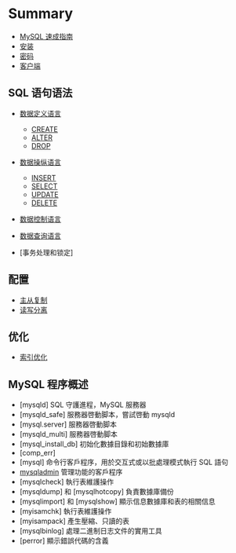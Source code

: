 # Summary

* [MySQL 速成指南](README.md)
* [安装](00-installation.md)
* [密码](01-password.md)
* [客户端](02-client.md)

## SQL 语句语法
* [数据定义语言](data-definition/README.md)
    - [CREATE](data-definition/create.md)
    - [ALTER](data-definition/alter.md)
    - [DROP](data-definition/drop.md)

* [数据操纵语言](data-manipulation/README.md)
    - [INSERT](data-manipulation/insert.md)
    - [SELECT](data-manipulation/select.md)
    - [UPDATE](data-manipulation/update.md)
    - [DELETE](data-manipulation/delete.md)

* [数据控制语言](data-control/README.md)

* [数据查询语言](data-query/README.md)
* [事务处理和锁定]

## 配置
* [主从复制](00-configuration/00-replication.md)
* [读写分离](00-configuration/01-write-read.md)

## 优化
* [索引优化](01-optimization/README.md)

## MySQL 程序概述
* [mysqld] SQL 守護進程，MySQL 服務器
* [mysqld_safe] 服務器啓動脚本，嘗試啓動 mysqld
* [mysql.server] 服務器啓動脚本
* [mysqld_multi] 服務器啓動脚本
* [mysql_install_db] 初始化數據目錄和初始數據庫
* [comp_err]
* [mysql] 命令行客戶程序，用於交互式或以批處理模式執行 SQL 語句
* [mysqladmin](02-tools/mysqladmin.md) 管理功能的客戶程序
* [mysqlcheck] 執行表維護操作
* [mysqldump] 和 [mysqlhotcopy] 負責數據庫備份
* [mysqlimport] 和 [mysqlshow] 顯示信息數據庫和表的相關信息
* [myisamchk] 執行表維護操作
* [myisampack] 產生壓縮、只讀的表
* [mysqlbinlog] 處理二進制日志文件的實用工具
* [perror] 顯示錯誤代碼的含義
